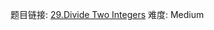 题目链接: [29.Divide Two Integers][1]
难度: Medium

[1]: https://leetcode.com/problems/divide-two-integers/